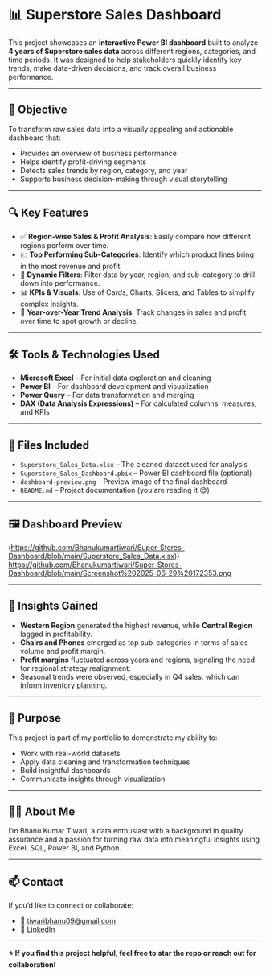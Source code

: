# 📊 Superstore Sales Dashboard

This project showcases an **interactive Power BI dashboard** built to analyze **4 years of Superstore sales data** across different regions, categories, and time periods. It was designed to help stakeholders quickly identify key trends, make data-driven decisions, and track overall business performance.

---

## 📌 Objective

To transform raw sales data into a visually appealing and actionable dashboard that:
- Provides an overview of business performance
- Helps identify profit-driving segments
- Detects sales trends by region, category, and year
- Supports business decision-making through visual storytelling

---

## 🔍 Key Features

- ✅ **Region-wise Sales & Profit Analysis**: Easily compare how different regions perform over time.
- 📈 **Top Performing Sub-Categories**: Identify which product lines bring in the most revenue and profit.
- 🧭 **Dynamic Filters**: Filter data by year, region, and sub-category to drill down into performance.
- 📊 **KPIs & Visuals**: Use of Cards, Charts, Slicers, and Tables to simplify complex insights.
- 📅 **Year-over-Year Trend Analysis**: Track changes in sales and profit over time to spot growth or decline.

---

## 🛠️ Tools & Technologies Used

- **Microsoft Excel** – For initial data exploration and cleaning
- **Power BI** – For dashboard development and visualization
- **Power Query** – For data transformation and merging
- **DAX (Data Analysis Expressions)** – For calculated columns, measures, and KPIs

---

## 📁 Files Included

- `Superstore_Sales_Data.xlsx` – The cleaned dataset used for analysis  
- `Superstore_Sales_Dashboard.pbix` – Power BI dashboard file (optional)  
- `dashboard-preview.png` – Preview image of the final dashboard  
- `README.md` – Project documentation (you are reading it 😊)

---

## 🖼️ Dashboard Preview

(https://github.com/Bhanukumartiwari/Super-Stores-Dashboard/blob/main/Superstore_Sales_Data.xlsx))
https://github.com/Bhanukumartiwari/Super-Stores-Dashboard/blob/main/Screenshot%202025-06-29%20172353.png


---

## 🎯 Insights Gained

- **Western Region** generated the highest revenue, while **Central Region** lagged in profitability.
- **Chairs and Phones** emerged as top sub-categories in terms of sales volume and profit margin.
- **Profit margins** fluctuated across years and regions, signaling the need for regional strategy realignment.
- Seasonal trends were observed, especially in Q4 sales, which can inform inventory planning.

---

## 📌 Purpose

This project is part of my portfolio to demonstrate my ability to:
- Work with real-world datasets
- Apply data cleaning and transformation techniques
- Build insightful dashboards
- Communicate insights through visualization

---

## 🙋‍♂️ About Me

I’m Bhanu Kumar Tiwari, a data enthusiast with a background in quality assurance and a passion for turning raw data into meaningful insights using Excel, SQL, Power BI, and Python.

---

## 📫 Contact

If you’d like to connect or collaborate:
- 📧 tiwaribhanu09@gmail.com  
- 🔗 [LinkedIn](https://www.linkedin.com/in/bhanu-kumar-tiwari-177a321bb)

---

**⭐ If you find this project helpful, feel free to star the repo or reach out for collaboration!**

